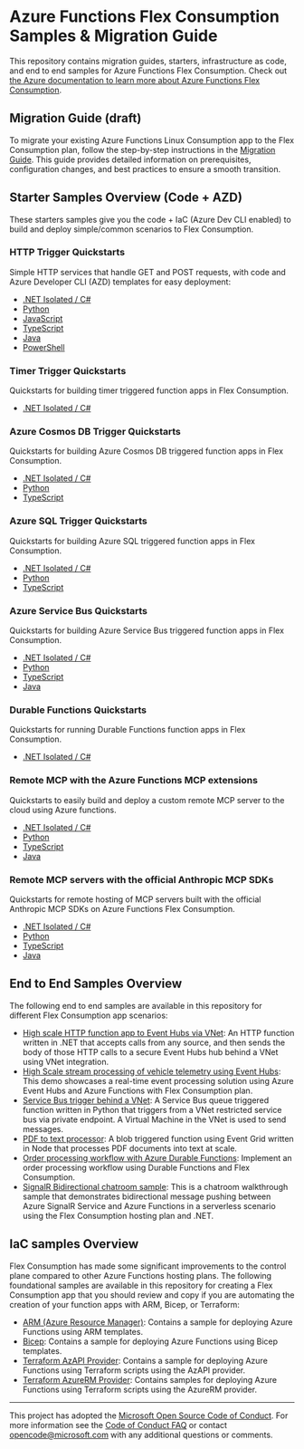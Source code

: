 <!--
---
page_type: sample
languages:
- csharp
- python
- java
- nodejs
- typescript
- json
products:
- azure-functions
- azure
---
-->

# Azure Functions Flex Consumption Samples & Migration Guide

This repository contains migration guides, starters, infrastructure as code, and end to end samples for Azure Functions Flex Consumption. Check out [the Azure documentation to learn more about Azure Functions Flex Consumption](https://aka.ms/flexconsumption).

## Migration Guide (draft)

To migrate your existing Azure Functions Linux Consumption app to the Flex Consumption plan, follow the step-by-step instructions in the [Migration Guide](./migration/migration-guide.md). This guide provides detailed information on prerequisites, configuration changes, and best practices to ensure a smooth transition.

## Starter Samples Overview (Code + AZD)

These starters samples give you the code + IaC (Azure Dev CLI enabled) to build and deploy simple/common scenarios to Flex Consumption.

### HTTP Trigger Quickstarts

Simple HTTP services that handle GET and POST requests, with code and Azure Developer CLI (AZD) templates for easy deployment:

- [.NET Isolated / C#](https://github.com/Azure-Samples/functions-quickstart-dotnet-azd)
- [Python](https://github.com/Azure-Samples/functions-quickstart-python-http-azd)
- [JavaScript](https://github.com/Azure-Samples/functions-quickstart-javascript-azd)
- [TypeScript](https://github.com/Azure-Samples/functions-quickstart-typescript-azd)
- [Java](https://github.com/Azure-Samples/azure-functions-java-flex-consumption-azd)
- [PowerShell](https://github.com/Azure-Samples/functions-quickstart-powershell-azd)

### Timer Trigger Quickstarts

Quickstarts for building timer triggered function apps in Flex Consumption.

- [.NET Isolated / C#](https://github.com/Azure-Samples/functions-quickstart-dotnet-azd-timer)

### Azure Cosmos DB Trigger Quickstarts

Quickstarts for building Azure Cosmos DB triggered function apps in Flex Consumption.

- [.NET Isolated / C#](https://github.com/Azure-Samples/functions-quickstart-dotnet-azd-cosmosdb)
- [Python](https://github.com/Azure-Samples/functions-quickstart-python-azd-cosmosdb)
- [TypeScript](https://github.com/Azure-Samples/functions-quickstart-typescript-azd-cosmosdb)

### Azure SQL Trigger Quickstarts

Quickstarts for building Azure SQL triggered function apps in Flex Consumption.

- [.NET Isolated / C#](https://github.com/Azure-Samples/functions-quickstart-dotnet-azd-sql)
- [Python](https://github.com/Azure-Samples/functions-quickstart-python-azd-sql)
- [TypeScript](https://github.com/Azure-Samples/functions-quickstart-typescript-azd-sql)

### Azure Service Bus Quickstarts

Quickstarts for building Azure Service Bus triggered function apps in Flex Consumption.

- [.NET Isolated / C#](https://github.com/Azure-Samples/functions-quickstart-dotnet-azd-service-bus)
- [Python](https://github.com/Azure-Samples/functions-quickstart-python-azd-service-bus)
- [TypeScript](https://github.com/Azure-Samples/functions-quickstart-typescript-azd-service-bus)
- [Java](https://github.com/Azure-Samples/functions-quickstart-java-azd-service-bus)

### Durable Functions Quickstarts

Quickstarts for running Durable Functions function apps in Flex Consumption.

- [.NET Isolated / C#](https://github.com/Azure-Samples/durable-functions-quickstart-dotnet-azd)

### Remote MCP with the Azure Functions MCP extensions

Quickstarts to easily build and deploy a custom remote MCP server to the cloud using Azure functions.

- [.NET Isolated / C#](https://github.com/Azure-Samples/remote-mcp-functions-dotnet)
- [Python](https://github.com/Azure-Samples/remote-mcp-functions-python)
- [TypeScript](https://github.com/Azure-Samples/remote-mcp-functions-typescript)
- [Java](https://github.com/Azure-Samples/remote-mcp-functions-java)

### Remote MCP servers with the official Anthropic MCP SDKs

Quickstarts for remote hosting of MCP servers built with the official Anthropic MCP SDKs on Azure Functions Flex Consumption.

- [.NET Isolated / C#](https://github.com/Azure-Samples/mcp-sdk-functions-hosting-dotnet)
- [Python](https://github.com/Azure-Samples/mcp-sdk-functions-hosting-python)
- [TypeScript](https://github.com/Azure-Samples/mcp-sdk-functions-hosting-node)
- [Java](https://github.com/Azure-Samples/mcp-sdk-functions-hosting-java)

## End to End Samples Overview

The following end to end samples are available in this repository for different Flex Consumption app scenarios:

- [High scale HTTP function app to Event Hubs via VNet](https://github.com/Azure-Samples/functions-e2e-http-to-eventhubs): An HTTP function written in .NET that accepts calls from any source, and then sends the body of those HTTP calls to a secure Event Hubs hub behind a VNet using VNet integration.
- [High Scale stream processing of vehicle telemetry using Event Hubs](https://github.com/Azure-Samples/Stream-processing-with-Azure-Functions): This demo showcases a real-time event processing solution using Azure Event Hubs and Azure Functions with Flex Consumption plan.
- [Service Bus trigger behind a VNet](https://github.com/Azure-Samples/functions-e2e-sb-vnet): A Service Bus queue triggered function written in Python that triggers from a VNet restricted service bus via private endpoint. A Virtual Machine in the VNet is used to send messages.
- [PDF to text processor](https://github.com/Azure-Samples/functions-e2e-blob-pdf-to-text): A blob triggered function using Event Grid written in Node that processes PDF documents into text at scale.
- [Order processing workflow with Azure Durable Functions](https://github.com/Azure-Samples/Durable-Functions-Order-Processing): Implement an order processing workflow using Durable Functions and Flex Consumption.
- [SignalR Bidirectional chatroom sample](https://github.com/aspnet/AzureSignalR-samples/tree/main/samples/DotnetIsolated-ClassBased): This is a chatroom walkthrough sample that demonstrates bidirectional message pushing between Azure SignalR Service and Azure Functions in a serverless scenario using the Flex Consumption hosting plan and .NET.

## IaC samples Overview

Flex Consumption has made some significant improvements to the control plane compared to other Azure Functions hosting plans. The following foundational samples are available in this repository for creating a Flex Consumption app that you should review and copy if you are automating the creation of your function apps with ARM, Bicep, or Terraform:

- [ARM (Azure Resource Manager)](./IaC/armtemplate/README.md): Contains a sample for deploying Azure Functions using ARM templates.
- [Bicep](./IaC/bicep/README.md): Contains a sample for deploying Azure Functions using Bicep templates.
- [Terraform AzAPI Provider](./IaC/terraformazapi/README.md): Contains a sample for deploying Azure Functions using Terraform scripts using the AzAPI provider.
- [Terraform AzureRM Provider](./IaC/terraformazurerm/README.md): Contains samples for deploying Azure Functions using Terraform scripts using the AzureRM provider.

---

This project has adopted the [Microsoft Open Source Code of Conduct](https://opensource.microsoft.com/codeofconduct/). For more information see the [Code of Conduct FAQ](https://opensource.microsoft.com/codeofconduct/faq/) or contact [opencode@microsoft.com](mailto:opencode@microsoft.com) with any additional questions or comments.
